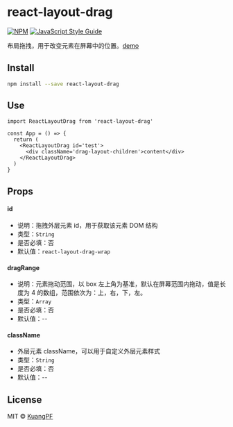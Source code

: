 # react-layout-drag

[![NPM](https://img.shields.io/npm/v/react-layout-drag.svg)](https://www.npmjs.com/package/react-layout-drag) [![JavaScript Style Guide](https://img.shields.io/badge/code_style-standard-brightgreen.svg)](https://standardjs.com)

布局拖拽，用于改变元素在屏幕中的位置。[demo](https://kuangpf.com/react-layout-drag/)

## Install

```bash
npm install --save react-layout-drag
```

## Use

```tsx
import ReactLayoutDrag from 'react-layout-drag'

const App = () => {
  return (
    <ReactLayoutDrag id='test'>
      <div className='drag-layout-children'>content</div>
    </ReactLayoutDrag>
  )
}
```

## Props

#### id
* 说明：拖拽外层元素 id，用于获取该元素 DOM 结构
* 类型：`String`
* 是否必填：否
* 默认值：`react-layout-drag-wrap`

#### dragRange
* 说明：元素拖动范围，以 box 左上角为基准，默认在屏幕范围内拖动，值是长度为 4 的数组，范围依次为：上，右，下，左。
* 类型：`Array`
* 是否必填：否
* 默认值：--

#### className
* 外层元素 className，可以用于自定义外层元素样式
* 类型：`String`
* 是否必填：否
* 默认值：--

## License

MIT © [KuangPF](https://github.com/KuangPF)

